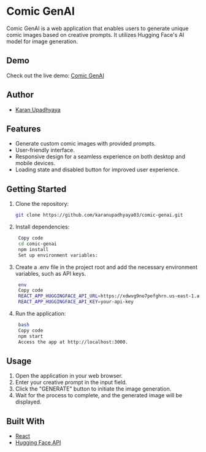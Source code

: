 # Comic GenAI

Comic GenAI is a web application that enables users to generate unique comic images based on creative prompts. It utilizes Hugging Face's AI model for image generation.

## Demo

Check out the live demo: [Comic GenAI](https://comic-gen-ai.onrender.com/)

## Author

- [Karan Upadhyaya](https://github.com/karanupadhyaya03)

## Features

- Generate custom comic images with provided prompts.
- User-friendly interface.
- Responsive design for a seamless experience on both desktop and mobile devices.
- Loading state and disabled button for improved user experience.

## Getting Started

1. Clone the repository:

   ```bash
   git clone https://github.com/karanupadhyaya03/comic-genai.git
   ```
2. Install dependencies:

   ```bash
    Copy code
    cd comic-genai
    npm install
    Set up environment variables:
   ```

3. Create a .env file in the project root and add the necessary environment variables, such as API keys.

   ```bash
    env
    Copy code
    REACT_APP_HUGGINGFACE_API_URL=https://xdwvg9no7pefghrn.us-east-1.aws.endpoints.huggingface.cloud
    REACT_APP_HUGGINGFACE_API_KEY=your-api-key
   ```
4. Run the application:

   ```bash
    bash
    Copy code
    npm start
    Access the app at http://localhost:3000.
    ```

## Usage
1. Open the application in your web browser.
2. Enter your creative prompt in the input field.
3. Click the "GENERATE" button to initiate the image generation.
4. Wait for the process to complete, and the generated image will be displayed.

## Built With

- [React](https://reactjs.org/)
- [Hugging Face API](https://huggingface.co/)

